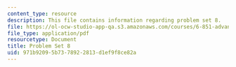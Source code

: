 ```yaml
---
content_type: resource
description: This file contains information regarding problem set 8.
file: https://ol-ocw-studio-app-qa.s3.amazonaws.com/courses/6-851-advanced-data-structures-spring-2012/971b92095b7378922813d1ef9f8ce82a_MIT6_851S12_ps8.pdf
file_type: application/pdf
resourcetype: Document
title: Problem Set 8
uid: 971b9209-5b73-7892-2813-d1ef9f8ce82a
---
```

